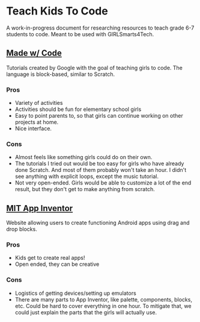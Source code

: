 # Teach Kids To Code
A work-in-progress document for researching resources to teach grade 6-7 students to code. Meant to be used with GIRLSmarts4Tech.

## [Made w/ Code](https://www.madewithcode.com/home/)
Tutorials created by Google with the goal of teaching girls to code. The language is block-based, similar to Scratch.
### Pros
* Variety of activities
* Activities should be fun for elementary school girls
* Easy to point parents to, so that girls can continue working on other projects at home.
* Nice interface.
### Cons
* Almost feels like something girls could do on their own. 
* The tutorials I tried out would be too easy for girls who have already done Scratch. And most of them probably won't take an hour. I didn't see anything with explicit loops, except the music tutorial.
* Not very open-ended. Girls would be able to customize a lot of the end result, but they don't get to make anything from scratch.


## [MIT App Inventor](http://appinventor.mit.edu/explore/)
Website allowing users to create functioning Android apps using drag and drop blocks.
### Pros
* Kids get to create real apps!
* Open ended, they can be creative
### Cons
* Logistics of getting devices/setting up emulators
* There are many parts to App Inventor, like palette, components, blocks, etc. Could be hard to cover everything in one hour. To mitigate that, we could just explain the parts that the girls will actually use.
